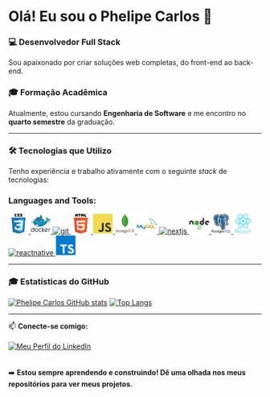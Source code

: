 # Olá! Eu sou o Phelipe Carlos 👋

### 💻 Desenvolvedor Full Stack
Sou apaixonado por criar soluções web completas, do front-end ao back-end.

### 🎓 Formação Acadêmica
Atualmente, estou cursando **Engenharia de Software** e me encontro no **quarto semestre** da graduação.

---

### 🛠️ Tecnologias que Utilizo
Tenho experiência e trabalho ativamente com o seguinte *stack* de tecnologias:

<h3 align="left">Languages and Tools:</h3>
<p align="left"> <a href="https://www.w3schools.com/css/" target="_blank" rel="noreferrer"> <img src="https://raw.githubusercontent.com/devicons/devicon/master/icons/css3/css3-original-wordmark.svg" alt="css3" width="40" height="40"/> </a> <a href="https://www.docker.com/" target="_blank" rel="noreferrer"> <img src="https://raw.githubusercontent.com/devicons/devicon/master/icons/docker/docker-original-wordmark.svg" alt="docker" width="40" height="40"/> </a> <a href="https://git-scm.com/" target="_blank" rel="noreferrer"> <img src="https://www.vectorlogo.zone/logos/git-scm/git-scm-icon.svg" alt="git" width="40" height="40"/> </a> <a href="https://www.w3.org/html/" target="_blank" rel="noreferrer"> <img src="https://raw.githubusercontent.com/devicons/devicon/master/icons/html5/html5-original-wordmark.svg" alt="html5" width="40" height="40"/> </a> <a href="https://developer.mozilla.org/en-US/docs/Web/JavaScript" target="_blank" rel="noreferrer"> <img src="https://raw.githubusercontent.com/devicons/devicon/master/icons/javascript/javascript-original.svg" alt="javascript" width="40" height="40"/> </a> <a href="https://www.mongodb.com/" target="_blank" rel="noreferrer"> <img src="https://raw.githubusercontent.com/devicons/devicon/master/icons/mongodb/mongodb-original-wordmark.svg" alt="mongodb" width="40" height="40"/> </a> <a href="https://www.mysql.com/" target="_blank" rel="noreferrer"> <img src="https://raw.githubusercontent.com/devicons/devicon/master/icons/mysql/mysql-original-wordmark.svg" alt="mysql" width="40" height="40"/> </a> <a href="https://nextjs.org/" target="_blank" rel="noreferrer"> <img src="https://cdn.worldvectorlogo.com/logos/nextjs-2.svg" alt="nextjs" width="40" height="40"/> </a> <a href="https://nodejs.org" target="_blank" rel="noreferrer"> <img src="https://raw.githubusercontent.com/devicons/devicon/master/icons/nodejs/nodejs-original-wordmark.svg" alt="nodejs" width="40" height="40"/> </a> <a href="https://www.postgresql.org" target="_blank" rel="noreferrer"> <img src="https://raw.githubusercontent.com/devicons/devicon/master/icons/postgresql/postgresql-original-wordmark.svg" alt="postgresql" width="40" height="40"/> </a> <a href="https://reactjs.org/" target="_blank" rel="noreferrer"> <img src="https://raw.githubusercontent.com/devicons/devicon/master/icons/react/react-original-wordmark.svg" alt="react" width="40" height="40"/> </a> <a href="https://reactnative.dev/" target="_blank" rel="noreferrer"> <img src="https://reactnative.dev/img/header_logo.svg" alt="reactnative" width="40" height="40"/> </a> <a href="https://www.typescriptlang.org/" target="_blank" rel="noreferrer"> <img src="https://raw.githubusercontent.com/devicons/devicon/master/icons/typescript/typescript-original.svg" alt="typescript" width="40" height="40"/> </a> </p>


---
### 🎓 Estatísticas do GitHub

[![Phelipe Carlos GitHub stats](https://github-readme-stats.vercel.app/api?username=phelipecarlos96)](https://github.com/anuraghazra/github-readme-stats)        [![Top Langs](https://github-readme-stats.vercel.app/api/top-langs/?username=phelipecarlos96)](https://github.com/anuraghazra/github-readme-stats)


---
📫 **Conecte-se comigo:** <br>
<br>
<a href="https://www.linkedin.com/in/phelipe-rodriguess/?trk=opento_sprofile_topcard">
    <img src="https://img.shields.io/badge/LinkedIn-0077B5?style=for-the-badge&logo=linkedin&logoColor=white" alt="Meu Perfil do LinkedIn" />
</a>
<br> 
<br> 
<br> 
➡️ **Estou sempre aprendendo e construindo! Dê uma olhada nos meus repositórios para ver meus projetos.**



